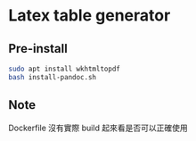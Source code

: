 # Latex table generator

## Pre-install

```bash
sudo apt install wkhtmltopdf
bash install-pandoc.sh
```

## Note

Dockerfile 沒有實際 build 起來看是否可以正確使用
